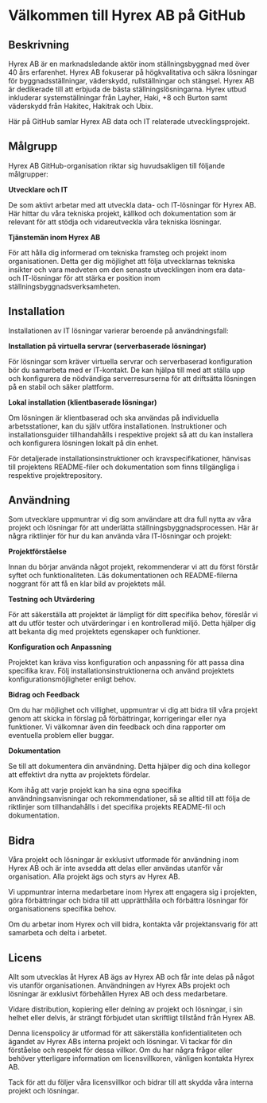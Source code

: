 # Välkommen till Hyrex AB på GitHub

## Beskrivning

Hyrex AB är en marknadsledande aktör inom ställningsbyggnad med över 40 års erfarenhet. Hyrex AB fokuserar på högkvalitativa och säkra lösningar för byggnadsställningar, väderskydd, rullställningar och stängsel. Hyrex AB är dedikerade till att erbjuda de bästa ställningslösningarna. Hyrex utbud inkluderar systemställningar från Layher, Haki, +8 och Burton samt väderskydd från Hakitec, Hakitrak och Ubix.

Här på GitHub samlar Hyrex AB data och IT relaterade utvecklingsprojekt.

## Målgrupp

Hyrex AB GitHub-organisation riktar sig huvudsakligen till följande målgrupper:

**Utvecklare och IT**

De som aktivt arbetar med att utveckla data- och IT-lösningar för Hyrex AB. Här hittar du våra tekniska projekt, källkod och dokumentation som är relevant för att stödja och vidareutveckla våra tekniska lösningar.

**Tjänstemän inom Hyrex AB**

För att hålla dig informerad om tekniska framsteg och projekt inom organisationen. Detta ger dig möjlighet att följa utvecklarnas tekniska insikter och vara medveten om den senaste utvecklingen inom era data- och IT-lösningar för att stärka er position inom ställningsbyggnadsverksamheten.

## Installation

Installationen av IT lösningar varierar beroende på användningsfall:

**Installation på virtuella servrar (serverbaserade lösningar)**

För lösningar som kräver virtuella servrar och serverbaserad konfiguration bör du samarbeta med er IT-kontakt. De kan hjälpa till med att ställa upp och konfigurera de nödvändiga serverresurserna för att driftsätta lösningen på en stabil och säker plattform.

**Lokal installation (klientbaserade lösningar)**

Om lösningen är klientbaserad och ska användas på individuella arbetsstationer, kan du själv utföra installationen. Instruktioner och installationsguider tillhandahålls i respektive projekt så att du kan installera och konfigurera lösningen lokalt på din enhet.

För detaljerade installationsinstruktioner och kravspecifikationer, hänvisas till projektens README-filer och dokumentation som finns tillgängliga i respektive projektrepository.

## Användning

Som utvecklare uppmuntrar vi dig som användare att dra full nytta av våra projekt och lösningar för att underlätta ställningsbyggnadsprocessen. Här är några riktlinjer för hur du kan använda våra IT-lösningar och projekt:

**Projektförståelse**

Innan du börjar använda något projekt, rekommenderar vi att du först förstår syftet och funktionaliteten. Läs dokumentationen och README-filerna noggrant för att få en klar bild av projektets mål.

**Testning och Utvärdering**

För att säkerställa att projektet är lämpligt för ditt specifika behov, föreslår vi att du utför tester och utvärderingar i en kontrollerad miljö. Detta hjälper dig att bekanta dig med projektets egenskaper och funktioner.

**Konfiguration och Anpassning**

Projektet kan kräva viss konfiguration och anpassning för att passa dina specifika krav. Följ installationsinstruktionerna och använd projektets konfigurationsmöjligheter enligt behov.

**Bidrag och Feedback**

Om du har möjlighet och villighet, uppmuntrar vi dig att bidra till våra projekt genom att skicka in förslag på förbättringar, korrigeringar eller nya funktioner. Vi välkomnar även din feedback och dina rapporter om eventuella problem eller buggar.

**Dokumentation**

Se till att dokumentera din användning. Detta hjälper dig och dina kollegor att effektivt dra nytta av projektets fördelar.

Kom ihåg att varje projekt kan ha sina egna specifika användningsanvisningar och rekommendationer, så se alltid till att följa de riktlinjer som tillhandahålls i det specifika projekts README-fil och dokumentation.

## Bidra

Våra projekt och lösningar är exklusivt utformade för användning inom Hyrex AB och är inte avsedda att delas eller användas utanför vår organisation. Alla projekt ägs och styrs av Hyrex AB.

Vi uppmuntrar interna medarbetare inom Hyrex att engagera sig i projekten, göra förbättringar och bidra till att upprätthålla och förbättra lösningar för organisationens specifika behov.

Om du arbetar inom Hyrex och vill bidra, kontakta vår projektansvarig för att samarbeta och delta i arbetet.

## Licens

Allt som utvecklas åt Hyrex AB ägs av Hyrex AB och får inte delas på något vis utanför organisationen. Användningen av Hyrex ABs projekt och lösningar är exklusivt förbehållen Hyrex AB och dess medarbetare.

Vidare distribution, kopiering eller delning av projekt och lösningar, i sin helhet eller delvis, är strängt förbjudet utan skriftligt tillstånd från Hyrex AB.

Denna licenspolicy är utformad för att säkerställa konfidentialiteten och ägandet av Hyrex ABs interna projekt och lösningar. Vi tackar för din förståelse och respekt för dessa villkor. Om du har några frågor eller behöver ytterligare information om licensvillkoren, vänligen kontakta Hyrex AB.

Tack för att du följer våra licensvillkor och bidrar till att skydda våra interna projekt och lösningar.
